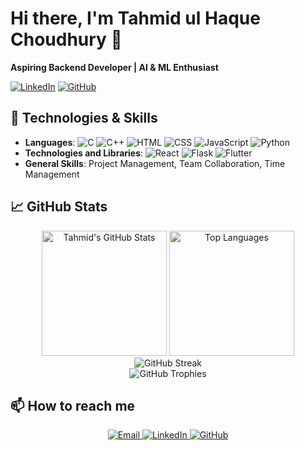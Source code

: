 # Hi there, I'm Tahmid ul Haque Choudhury 👋

**Aspiring Backend Developer | AI & ML Enthusiast**

[![LinkedIn](https://img.shields.io/badge/LinkedIn-%230077B5.svg?style=for-the-badge&logo=linkedin&logoColor=white)](https://linkedin.com/in/tahmid019/)
[![GitHub](https://img.shields.io/badge/GitHub-%23121011.svg?style=for-the-badge&logo=github&logoColor=white)](https://github.com/Tahmid019/)

## 🔧 Technologies & Skills
- **Languages**: ![C](https://img.shields.io/badge/C-%2300599C.svg?style=for-the-badge&logo=c&logoColor=white) ![C++](https://img.shields.io/badge/C++-%2300599C.svg?style=for-the-badge&logo=c%2B%2B&logoColor=white) ![HTML](https://img.shields.io/badge/HTML-%23E34F26.svg?style=for-the-badge&logo=html5&logoColor=white) ![CSS](https://img.shields.io/badge/CSS-%231572B6.svg?style=for-the-badge&logo=css3&logoColor=white) ![JavaScript](https://img.shields.io/badge/JavaScript-%23F7DF1E.svg?style=for-the-badge&logo=javascript&logoColor=black) ![Python](https://img.shields.io/badge/Python-%233776AB.svg?style=for-the-badge&logo=python&logoColor=white)
- **Technologies and Libraries**: ![React](https://img.shields.io/badge/React-%2320232a.svg?style=for-the-badge&logo=react&logoColor=%2361DAFB) ![Flask](https://img.shields.io/badge/Flask-%23000.svg?style=for-the-badge&logo=flask&logoColor=white) ![Flutter](https://img.shields.io/badge/Flutter-%2302569B.svg?style=for-the-badge&logo=flutter&logoColor=white) 
- **General Skills**: Project Management, Team Collaboration, Time Management


## 📈 GitHub Stats
<div align="center">
  <img src="https://github-readme-stats.vercel.app/api?username=Tahmid019&show_icons=true&theme=radical" alt="Tahmid's GitHub Stats" height="200">
  <img src="https://github-readme-stats.vercel.app/api/top-langs/?username=Tahmid019&layout=compact&theme=radical" alt="Top Languages" height="200">
</div>

<div align="center">
  <img src="https://github-readme-streak-stats.herokuapp.com/?user=Tahmid019&theme=radical" alt="GitHub Streak">
</div>

<div align="center">
  <img src="https://github-profile-trophy.vercel.app/?username=Tahmid019&theme=radical" alt="GitHub Trophies">
</div>

## 📫 How to reach me
<div align="center">
  <a href="mailto:tahmidchoudhury019@example.com">
    <img src="https://img.shields.io/badge/Email-D14836?style=for-the-badge&logo=gmail&logoColor=white" alt="Email">
  </a>
  <a href="https://linkedin.com/in/tahmid019/">
    <img src="https://img.shields.io/badge/LinkedIn-0A66C2?style=for-the-badge&logo=linkedin&logoColor=white" alt="LinkedIn">
  </a>
  <a href="https://github.com/Tahmid019/">
    <img src="https://img.shields.io/badge/GitHub-181717?style=for-the-badge&logo=github&logoColor=white" alt="GitHub">
  </a>
</div>

